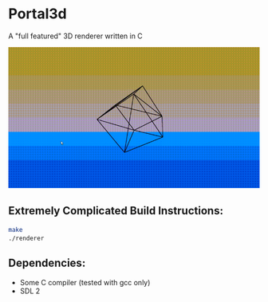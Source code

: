 # Portal3d

A "full featured" 3D renderer written in C

![Demo](./assets/portal3d.gif)

## Extremely Complicated Build Instructions:

```bash
make
./renderer
```
## Dependencies:
- Some C compiler (tested with gcc only)
- SDL 2
